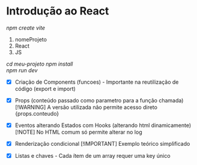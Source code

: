 # **Introdução ao React**

_npm create vite_
1. nomeProjeto
1. React
1. JS

_cd meu-projeto_
_npm install_   
_npm run dev_

- [x] Criação de Components (funcoes) - Importante na reutilização de código (export e import)

- [x] Props (conteúdo passado como parametro para a função chamada)
[!WARNING] A versão utilizada não permite acesso direto {props.conteudo}

- [x] Eventos alterando Estados com Hooks (alterando html dinamicamente)
[!NOTE] No HTML comum só permite alterar no log

- [x] Renderização condicional
[!IMPORTANT] Exemplo teórico simplificado

- [x] Listas e chaves - Cada ítem de um array requer uma key único











